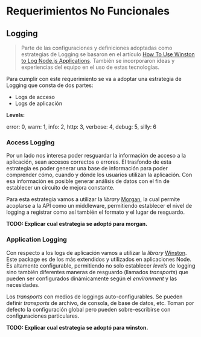 # Requerimientos No Funcionales

## Logging

> Parte de las configuraciones y definiciones adoptadas como estrategias
> de Logging se basaron en el artículo [How To Use Winston to Log Node.js Applications].
> También se incorporaron ideas y experiencias del equipo en el uso de estas tecnologías.

Para cumplir con este requerimiento se va a adoptar una estrategia de Logging
que consta de dos partes:

* Logs de acceso
* Logs de aplicación

**Levels:**

error: 0,
  warn: 1,
  info: 2,
  http: 3,
  verbose: 4,
  debug: 5,
  silly: 6

### Access Logging

Por un lado nos interesa poder resguardar la información de acceso a la aplicación,
sean accesos correctos o errores. El trasfondo de esta estrategia es poder generar
una base de información para poder comprender cómo, cuando y dónde los usuarios
utilizan la aplicación. Con esa información es posible generar análisis de datos
con el fin de establecer un circuito de mejora constante.

Para esta estrategia vamos a utilizar la _library_ [Morgan], la cual permite
acoplarse a la API como un middleware, permitiendo establecer el nivel
de logging a registrar como así también el formato y el lugar de resguardo.

**TODO: Explicar cual estrategia se adoptó para morgan.**

### Application Logging

Con respecto a los logs de aplicación vamos a utilizar la _library_ [Winston].
Este package es de los más extendidos y utilizados en aplicaciones Node.
Es altamente configurable, permitiendo no solo establecer _levels_
de logging sino también diferentes maneras de resguardo (llamados _transports_)
que pueden ser configurados dinámicamente según el _environment_ y las necesidades.

Los _transports_ con medios de loggings auto-configurables. Se pueden definir
_transports_ de archivo, de consola, de base de datos, etc. Toman por defecto
la configuración global pero pueden sobre-escribirse con configuraciones particulares.

**TODO: Explicar cual estrategia se adoptó para winston.**



[How To Use Winston to Log Node.js Applications]: <https://www.digitalocean.com/community/tutorials/how-to-use-winston-to-log-node-js-applications>
[Morgan]: <https://github.com/expressjs/morgan>
[Winston]: <https://github.com/winstonjs/winston>
